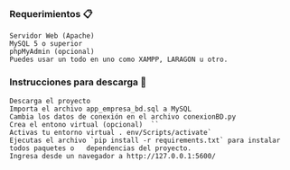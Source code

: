 
### Requerimientos 📋

    Servidor Web (Apache)
    MySQL 5 o superior
    phpMyAdmin (opcional)
    Puedes usar un todo en uno como XAMPP, LARAGON u otro.

### Instrucciones para descarga 🔧

    Descarga el proyecto
    Importa el archivo app_empresa_bd.sql a MySQL
    Cambia los datos de conexión en el archivo conexionBD.py
    Crea el entono virtual (opcional)  ``
    Activas tu entorno virtual . env/Scripts/activate`
    Ejecutas el archivo `pip install -r requirements.txt` para instalar todos paquetes o   dependencias del proyecto.
    Ingresa desde un navegador a http://127.0.0.1:5600/

